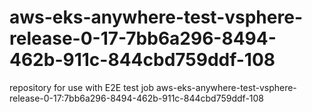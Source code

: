 # aws-eks-anywhere-test-vsphere-release-0-17-7bb6a296-8494-462b-911c-844cbd759ddf-108
repository for use with E2E test job aws-eks-anywhere-test-vsphere-release-0-17:7bb6a296-8494-462b-911c-844cbd759ddf-108
